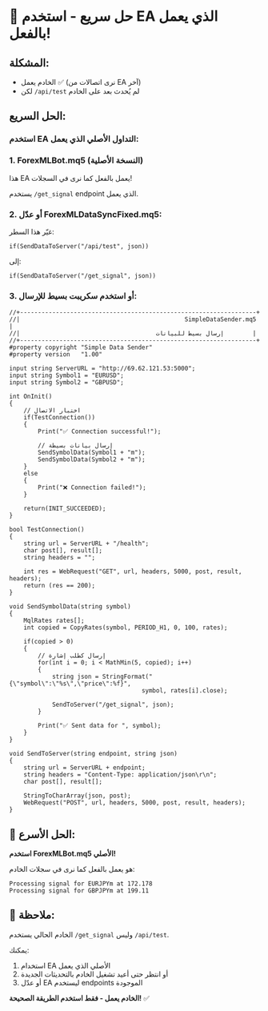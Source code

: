 # 🚀 حل سريع - استخدم EA الذي يعمل بالفعل!

## المشكلة:
- الخادم يعمل ✅ (نرى اتصالات من EA آخر)
- لكن `/api/test` لم يُحدث بعد على الخادم

## الحل السريع:

### استخدم EA التداول الأصلي الذي يعمل:

### 1. **ForexMLBot.mq5** (النسخة الأصلية)
هذا EA يعمل بالفعل كما نرى في السجلات!

يستخدم `/get_signal` endpoint الذي يعمل.

### 2. **أو عدّل ForexMLDataSyncFixed.mq5:**

غيّر هذا السطر:
```mql5
if(SendDataToServer("/api/test", json))
```

إلى:
```mql5
if(SendDataToServer("/get_signal", json))
```

### 3. **أو استخدم سكريبت بسيط للإرسال:**

```mql5
//+------------------------------------------------------------------+
//|                                              SimpleDataSender.mq5 |
//|                                      إرسال بسيط للبيانات        |
//+------------------------------------------------------------------+
#property copyright "Simple Data Sender"
#property version   "1.00"

input string ServerURL = "http://69.62.121.53:5000";
input string Symbol1 = "EURUSD";
input string Symbol2 = "GBPUSD";

int OnInit()
{
    // اختبار الاتصال
    if(TestConnection())
    {
        Print("✅ Connection successful!");
        
        // إرسال بيانات بسيطة
        SendSymbolData(Symbol1 + "m");
        SendSymbolData(Symbol2 + "m");
    }
    else
    {
        Print("❌ Connection failed!");
    }
    
    return(INIT_SUCCEEDED);
}

bool TestConnection()
{
    string url = ServerURL + "/health";
    char post[], result[];
    string headers = "";
    
    int res = WebRequest("GET", url, headers, 5000, post, result, headers);
    return (res == 200);
}

void SendSymbolData(string symbol)
{
    MqlRates rates[];
    int copied = CopyRates(symbol, PERIOD_H1, 0, 100, rates);
    
    if(copied > 0)
    {
        // إرسال كطلب إشارة
        for(int i = 0; i < MathMin(5, copied); i++)
        {
            string json = StringFormat("{\"symbol\":\"%s\",\"price\":%f}", 
                                     symbol, rates[i].close);
            
            SendToServer("/get_signal", json);
        }
        
        Print("✅ Sent data for ", symbol);
    }
}

void SendToServer(string endpoint, string json)
{
    string url = ServerURL + endpoint;
    string headers = "Content-Type: application/json\r\n";
    char post[], result[];
    
    StringToCharArray(json, post);
    WebRequest("POST", url, headers, 5000, post, result, headers);
}
```

## 🎯 الحل الأسرع:

**استخدم ForexMLBot.mq5 الأصلي!**

هو يعمل بالفعل كما نرى في سجلات الخادم:
```
Processing signal for EURJPYm at 172.178
Processing signal for GBPJPYm at 199.11
```

## 📝 ملاحظة:
الخادم الحالي يستخدم `/get_signal` وليس `/api/test`.

يمكنك:
1. استخدام EA الأصلي الذي يعمل
2. أو انتظر حتى أعيد تشغيل الخادم بالتحديثات الجديدة
3. أو عدّل EA ليستخدم endpoints الموجودة

**الخادم يعمل - فقط استخدم الطريقة الصحيحة!** ✅